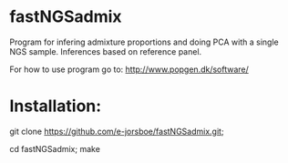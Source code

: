 # fastNGSadmix

Program for infering admixture proportions and doing PCA with a single NGS sample. Inferences based on reference panel.

For how to use program go to:
http://www.popgen.dk/software/
 
Installation:
=====

git clone https://github.com/e-jorsboe/fastNGSadmix.git;

cd fastNGSadmix; make
